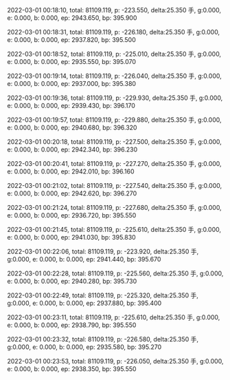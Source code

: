2022-03-01 00:18:10, total: 81109.119, p: -223.550, delta:25.350 手, g:0.000, e: 0.000, b: 0.000, ep: 2943.650, bp: 395.900

2022-03-01 00:18:31, total: 81109.119, p: -226.180, delta:25.350 手, g:0.000, e: 0.000, b: 0.000, ep: 2937.820, bp: 395.500

2022-03-01 00:18:52, total: 81109.119, p: -225.010, delta:25.350 手, g:0.000, e: 0.000, b: 0.000, ep: 2935.550, bp: 395.070

2022-03-01 00:19:14, total: 81109.119, p: -226.040, delta:25.350 手, g:0.000, e: 0.000, b: 0.000, ep: 2937.000, bp: 395.380

2022-03-01 00:19:36, total: 81109.119, p: -229.930, delta:25.350 手, g:0.000, e: 0.000, b: 0.000, ep: 2939.430, bp: 396.170

2022-03-01 00:19:57, total: 81109.119, p: -229.880, delta:25.350 手, g:0.000, e: 0.000, b: 0.000, ep: 2940.680, bp: 396.320

2022-03-01 00:20:18, total: 81109.119, p: -227.500, delta:25.350 手, g:0.000, e: 0.000, b: 0.000, ep: 2942.340, bp: 396.230

2022-03-01 00:20:41, total: 81109.119, p: -227.270, delta:25.350 手, g:0.000, e: 0.000, b: 0.000, ep: 2942.010, bp: 396.160

2022-03-01 00:21:02, total: 81109.119, p: -227.540, delta:25.350 手, g:0.000, e: 0.000, b: 0.000, ep: 2942.620, bp: 396.270

2022-03-01 00:21:24, total: 81109.119, p: -227.680, delta:25.350 手, g:0.000, e: 0.000, b: 0.000, ep: 2936.720, bp: 395.550

2022-03-01 00:21:45, total: 81109.119, p: -225.610, delta:25.350 手, g:0.000, e: 0.000, b: 0.000, ep: 2941.030, bp: 395.830

2022-03-01 00:22:06, total: 81109.119, p: -223.920, delta:25.350 手, g:0.000, e: 0.000, b: 0.000, ep: 2941.440, bp: 395.670

2022-03-01 00:22:28, total: 81109.119, p: -225.560, delta:25.350 手, g:0.000, e: 0.000, b: 0.000, ep: 2940.280, bp: 395.730

2022-03-01 00:22:49, total: 81109.119, p: -225.320, delta:25.350 手, g:0.000, e: 0.000, b: 0.000, ep: 2937.880, bp: 395.400

2022-03-01 00:23:11, total: 81109.119, p: -225.610, delta:25.350 手, g:0.000, e: 0.000, b: 0.000, ep: 2938.790, bp: 395.550

2022-03-01 00:23:32, total: 81109.119, p: -226.580, delta:25.350 手, g:0.000, e: 0.000, b: 0.000, ep: 2935.580, bp: 395.270

2022-03-01 00:23:53, total: 81109.119, p: -226.050, delta:25.350 手, g:0.000, e: 0.000, b: 0.000, ep: 2938.350, bp: 395.550